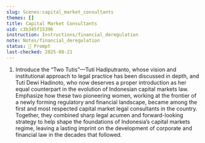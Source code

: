 ```yaml
---
slug: Scenes:capital_market_consultants
themes: []
title: Capital Market Consultants
uid: c3b345f15396
instruction: Instructions/financial_deregulation
note: Notes/financial_deregulation
status: 💬 Prompt
last-checked: 2025-08-21
---
```

1. Introduce the “Two Tutis”—Tuti Hadiputranto, whose vision and institutional approach to legal practice has been discussed in depth, and Tuti Dewi Hadinoto, who now deserves a proper introduction as her equal counterpart in the evolution of Indonesian capital markets law. Emphasize how these two pioneering women, working at the frontier of a newly forming regulatory and financial landscape, became among the first and most respected capital market legal consultants in the country. Together, they combined sharp legal acumen and forward-looking strategy to help shape the foundations of Indonesia’s capital markets regime, leaving a lasting imprint on the development of corporate and financial law in the decades that followed.
